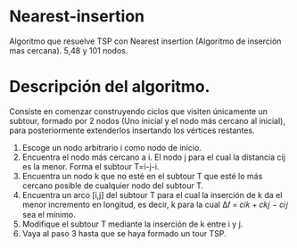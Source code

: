# Nearest-insertion
Algoritmo que resuelve TSP con Nearest insertion (Algoritmo de inserción mas cercana). 5,48 y 101 nodos.

# Descripción del algoritmo. 
 <p>Consiste en comenzar construyendo ciclos que visiten únicamente un subtour, formado por 2
        nodos (Uno inicial y el nodo más cercano al inicial), para posteriormente extenderlos insertando 
        los vértices restantes.
</p>
        
 <ol>

 <li value="1">Escoge un nodo arbitrario i como nodo de inicio.</li>
 <li>Encuentra el nodo más cercano a i. El nodo j para el cual la distancia cij es la menor. Forma el subtour T=i-j-i.</li>
 <li>Encuentra un nodo k que no esté en el subtour T que esté lo más cercano posible de cualquier nodo del subtour T.</li>
 <li>Encuentra un arco [i,j] del subtour T para el cual la inserción de k da el menor incremento en longitud, es decir, k para la cual ∆𝑓 = 𝑐𝑖𝑘 + 𝑐𝑘𝑗 − 𝑐𝑖𝑗 sea el mínimo.</li>
 <li> Modifique el subtour T mediante la inserción de k entre i y j. </li>
 <li>Vaya al paso 3 hasta que se haya formado un tour TSP.</li>
        
</ol>
